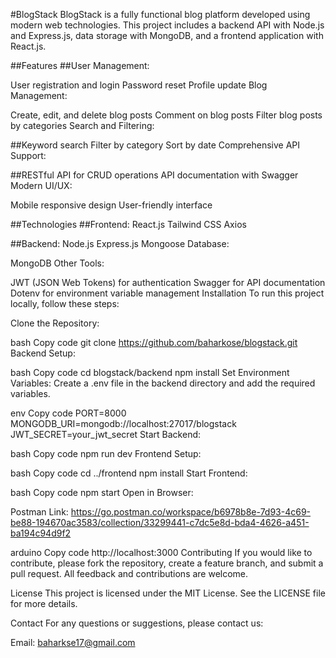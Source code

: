 #BlogStack
BlogStack is a fully functional blog platform developed using modern web technologies. This project includes a backend API with Node.js and Express.js, data storage with MongoDB, and a frontend application with React.js.

##Features
##User Management:

User registration and login
Password reset
Profile update
Blog Management:

Create, edit, and delete blog posts
Comment on blog posts
Filter blog posts by categories
Search and Filtering:

##Keyword search
Filter by category
Sort by date
Comprehensive API Support:

##RESTful API for CRUD operations
API documentation with Swagger
Modern UI/UX:

Mobile responsive design
User-friendly interface

##Technologies
##Frontend:
React.js
Tailwind CSS
Axios

##Backend:
Node.js
Express.js
Mongoose
Database:

MongoDB
Other Tools:

JWT (JSON Web Tokens) for authentication
Swagger for API documentation
Dotenv for environment variable management
Installation
To run this project locally, follow these steps:

Clone the Repository:

bash
Copy code
git clone https://github.com/baharkose/blogstack.git
Backend Setup:

bash
Copy code
cd blogstack/backend
npm install
Set Environment Variables:
Create a .env file in the backend directory and add the required variables.

env
Copy code
PORT=8000
MONGODB_URI=mongodb://localhost:27017/blogstack
JWT_SECRET=your_jwt_secret
Start Backend:

bash
Copy code
npm run dev
Frontend Setup:

bash
Copy code
cd ../frontend
npm install
Start Frontend:

bash
Copy code
npm start
Open in Browser:

Postman Link: https://go.postman.co/workspace/b6978b8e-7d93-4c69-be88-194670ac3583/collection/33299441-c7dc5e8d-bda4-4626-a451-ba194c94d9f2


arduino
Copy code
http://localhost:3000
Contributing
If you would like to contribute, please fork the repository, create a feature branch, and submit a pull request. All feedback and contributions are welcome.

License
This project is licensed under the MIT License. See the LICENSE file for more details.

Contact
For any questions or suggestions, please contact us:

Email: baharkse17@gmail.com
